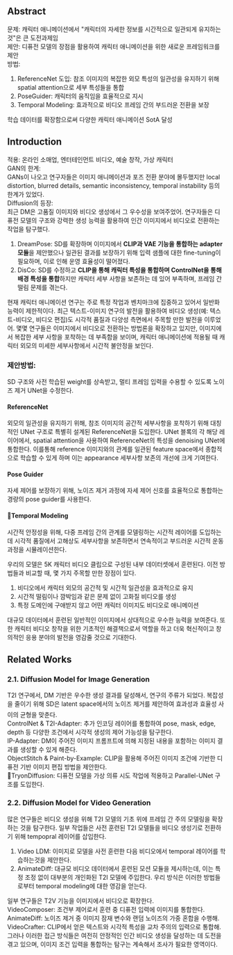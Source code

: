 ## Abstract
문제: 캐릭터 애니메이션에서 "캐릭터의 자세한 정보를 시간적으로 일관되게 유지하는 것"은 큰 도전과제임  
제안: 디퓨전 모델의 장점을 활용하여 캐릭터 애니메이션을 위한 새로운 프레임워크를 제안  
방법:  
1) ReferenceNet 도입: 참조 이미지의 복잡한 외모 특성의 일관성을 유지하기 위해 spatial attention으로 세부 특성들을 통합  
2) PoseGuider: 캐릭터의 움직임을 효율적으로 지시  
3) Temporal Modeling: 효과적으로 비디오 프레임 간의 부드러운 전환을 보장  

학습 데이터를 확장함으로써 다양한 캐릭터 애니메이션 SotA 달성  

## Introduction
적용: 온라인 소매업, 엔터테인먼트 비디오, 예술 창작, 가상 캐릭터  
GAN의 한계:  
GANs이 나오고 연구자들은 이미지 애니메이션과 포즈 전환 분야에 몰두했지만 local distortion, blurred details, semantic inconsistency, temporal instability 등의 한계가 있었다.  
Diffusion의 등장:  
최근 DM은 고품질 이미지와 비디오 생성에서 그 우수성을 보여주었어. 연구자들은 디퓨전 모델의 구조와 강력한 생성 능력을 활용하여 인간 이미지에서 비디오로 전환하는 작업을 탐구했다.  
1) DreamPose: SD를 확장하며 이미지에서 **CLIP과 VAE 기능을 통합하는 adapter 모듈**을 제안했으나 일관된 결과를 보장하기 위해 입력 샘플에 대한 fine-tuning이 필요하며, 이로 인해 운영 효율성이 떨어졌다.  
2) DisCo: SD를 수정하고 **CLIP을 통해 캐릭터 특성을 통합하며 ControlNet을 통해 배경 특성을 통합**하지만 캐릭터 세부 사항을 보존하는 데 있어 부족하며, 프레임 간 떨림 문제를 겪는다.  

현재 캐릭터 애니메이션 연구는 주로 특정 작업과 벤치마크에 집중하고 있어서 일반화 능력이 제한적이다. 최근 텍스트-이미지 연구의 발전을 활용하여 비디오 생성(예: 텍스트-비디오, 비디오 편집)도 시각적 품질과 다양성 측면에서 주목할 만한 발전을 이루었어. 몇몇 연구들은 이미지에서 비디오로 전환하는 방법론을 확장하고 있지만, 이미지에서 복잡한 세부 사항을 포착하는 데 부족함을 보이며, 캐릭터 애니메이션에 적용될 때 캐릭터 외모의 미세한 세부사항에서 시간적 불안정을 보인다.  

### 제안방법:  
SD 구조와 사전 학습된 weight를 상속받고, 멀티 프레임 입력을 수용할 수 있도록 노이즈 제거 UNet을 수정한다.  

#### ReferenceNet
외모의 일관성을 유지하기 위해, 참조 이미지의 공간적 세부사항을 포착하기 위해 대칭적인 UNet 구조로 특별히 설계된 ReferenceNet을 도입한다. UNet 블록의 각 해당 레이어에서, spatial attention을 사용하여 ReferenceNet의 특성을 denoising UNet에 통합한다. 이를통해 reference 이미지와의 관계를 일관된 feature space에서 종합적으로 학습할 수 있게 하며 이는 appearance 세부사항 보존의 개선에 크게 기여한다.  

#### Pose Guider
자세 제어를 보장하기 위해, 노이즈 제거 과정에 자세 제어 신호를 효율적으로 통합하는 경량의 pose guider를 사용한다.   

#### Temporal Modeling
시간적 안정성을 위해, 다중 프레임 간의 관계를 모델링하는 시간적 레이어를 도입하는데 시각적 품질에서 고해상도 세부사항을 보존하면서 연속적이고 부드러운 시간적 운동 과정을 시뮬레이션한다.  

우리의 모델은 5K 캐릭터 비디오 클립으로 구성된 내부 데이터셋에서 훈련된다. 이전 방법들과 비교할 때, 몇 가지 주목할 만한 장점이 있다.  
1) 비디오에서 캐릭터 외모의 공간적 및 시간적 일관성을 효과적으로 유지 
2) 시간적 떨림이나 깜박임과 같은 문제 없이 고화질 비디오를 생성
3) 특정 도메인에 구애받지 않고 어떤 캐릭터 이미지도 비디오로 애니메이션

대규모 데이터에서 훈련된 일반적인 이미지에서 상대적으로 우수한 능력을 보여준다. 또한 캐릭터 비디오 창작을 위한 기초적인 해결책으로서 역할을 하고 더욱 혁신적이고 창의적인 응용 분야의 발전을 영감줄 것으로 기대한다.   

## Related Works

### 2.1. Diffusion Model for Image Generation
T2I 연구에서, DM 기반은 우수한 생성 결과를 달성해서, 연구의 주류가 되었다. 복잡성을 줄이기 위해 SD은 latent space에서의 노이즈 제거를 제안하여 효과성과 효율성 사이의 균형을 맞춘다.  
ControlNet & T2I-Adapter: 추가 인코딩 레이어를 통합하여 pose, mask, edge, depth 등 다양한 조건에서 시각적 생성의 제어 가능성을 탐구한다.  
IP-Adapter: DM이 주어진 이미지 프롬프트에 의해 지정된 내용을 포함하는 이미지 결과를 생성할 수 있게 해준다.  
ObjectStitch & Paint-by-Example: CLIP을 활용해 주어진 이미지 조건에 기반한 디퓨전 기반 이미지 편집 방법을 제안한다.  
TryonDiffusion: 디퓨전 모델을 가상 의류 시도 작업에 적용하고 Parallel-UNet 구조를 도입한다.  

### 2.2. Diffusion Model for Video Generation
많은 연구들은 비디오 생성을 위해 T2I 모델의 기초 위에 프레임 간 주의 모델링을 확장하는 것을 탐구한다. 일부 작업들은 사전 훈련된 T2I 모델들을 비디오 생성기로 전환하기 위해 tempopral 레이어를 삽입한다.  
1) Video LDM: 이미지로 모델을 사전 훈련한 다음 비디오에서 temporal 레이어를 학습하는것을 제안한다.  
2) AnimateDiff: 대규모 비디오 데이터에서 훈련된 모션 모듈을 제시하는데, 이는 특정 조정 없이 대부분의 개인화된 T2I 모델에 주입한다. 우리 방식은 이러한 방법들로부터 temporal modeling에 대한 영감을 얻는다.  

일부 연구들은 T2V 기능을 이미지에서 비디오로 확장한다.  
VideoComposer: 조건부 제어로서 훈련 중 디퓨전 입력에 이미지를 통합한다.  
AnimateDiff: 노이즈 제거 중 이미지 잠재 변수와 랜덤 노이즈의 가중 혼합을 수행해.  
VideoCrafter: CLIP에서 얻은 텍스트와 시각적 특성을 교차 주의의 입력으로 통합해.  
그러나 이러한 접근 방식들은 여전히 안정적인 인간 비디오 생성을 달성하는 데 도전을 겪고 있으며, 이미지 조건 입력을 통합하는 탐구는 계속해서 조사가 필요한 영역이다.  
